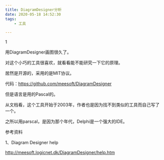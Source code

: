 ```yaml
---
title: DiagramDesigner分析
date: 2020-05-18 14:52:30
tags:
	- 工具

---
```


1

用DiagramDesigner画图很久了。

对这个小巧的工具很喜欢，就看看能不能研究一下它的原理。

居然是开源的，采用的是MIT协议。

代码：https://github.com/meesoft/DiagramDesigner

但是语言是用的Pascal的。

从文档看，这个工具开始于2003年，作者也是因为找不到类似的工具而自己写了一个。

之所以用parscal，是因为那个年代，Delphi是一个强大的IDE。



参考资料

1、Diagram Designer help 

http://meesoft.logicnet.dk/DiagramDesigner/help.htm